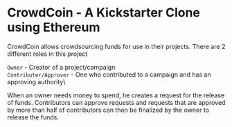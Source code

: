 # CrowdCoin -  A Kickstarter Clone using Ethereum

CrowdCoin allows crowdsourcing funds for use in their projects. There are 2 different roles in this project

`Owner` - Creator of a project/campaign \
`Contributer/Approver` - One who contributed to a campaign and has an approving authority\

When an owner needs money to spend, he creates a request for the release of funds. Contributors can
approve requests and requests that are approved by more than half of contributors can then be finalized
by the owner to release the funds.
